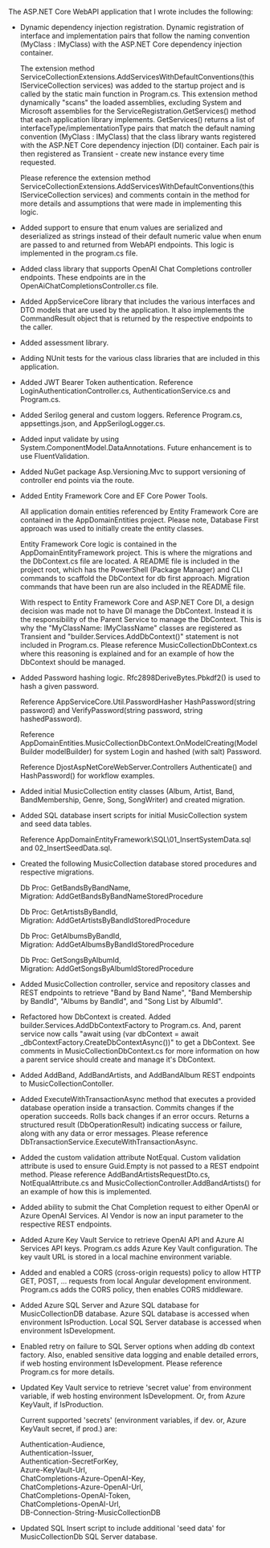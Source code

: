 The ASP.NET Core WebAPI application that I wrote includes the following:

* Dynamic dependency injection registration.  Dynamic registration of interface and implementation pairs that follow the naming convention (MyClass : IMyClass) with the ASP.NET Core dependency injection container.

  The extension method ServiceCollectionExtensions.AddServicesWithDefaultConventions(this IServiceCollection services) was added to the startup project and is called by the static main function in Program.cs.  This extension method dynamically "scans" the loaded assemblies, excluding System and Microsoft assemblies for the ServiceRegistration.GetServices() method that each application library implements.  GetServices() returns a list of interfaceType/implementationType pairs that match the default naming convention (MyClass : IMyClass) that the class library wants registered with the ASP.NET Core dependency injection (DI) container.  Each pair is then registered as Transient - create new instance every time requested.

  Please reference the extension method ServiceCollectionExtensions.AddServicesWithDefaultConventions(this IServiceCollection services) and comments contain in the method for more details and assumptions that were made in implementing this logic.

* Added support to ensure that enum values are serialized and deserialized as strings instead of their default numeric value when enum are passed to and returned from WebAPI endpoints.  This logic is implemented in the program.cs file.

* Added class library that supports OpenAI Chat Completions controller endpoints.  These endpoints are in the OpenAiChatCompletionsController.cs file.

* Added AppServiceCore library that includes the various interfaces and DTO models that are used by the application.  It also implements the CommandResult object that is returned by the respective endpoints to the caller.

* Added assessment library.

* Adding NUnit tests for the various class libraries that are included in this application.

* Added JWT Bearer Token authentication.  Reference LoginAuthenticationController.cs, AuthenticationService.cs and Program.cs. 

* Added Serilog general and custom loggers.  Reference Program.cs, appsettings.json, and AppSerilogLogger.cs.

* Added input validate by using System.ComponentModel.DataAnnotations.  Future enhancement is to use FluentValidation.

* Added NuGet package Asp.Versioning.Mvc to support versioning of controller end points via the route.

* Added Entity Framework Core and EF Core Power Tools.  

  All application domain entities referenced by Entity Framework Core are contained in the AppDomainEntities project.  Please note, Database First approach was used to initially create the entity classes.
    
  Entity Framework Core logic is contained in the AppDomainEntityFramework project.  This is where the migrations and the DbContext.cs file are located.  A README file is included in the project root, which has the PowerShell (Package Manager) and CLI commands to scaffold the DbContext for db first approach.  Migration commands that have been run are also included in the README file.  

  With respect to Entity Framework Core and ASP.NET Core DI, a design decision was made not to have DI manage the DbContext.  Instead it is the responsibility of the Parent Service to manage the DbContext.  This is why the "MyClassName: IMyClassName" classes are registered as Transient and "builder.Services.AddDbContext()" statement is not included in Program.cs.  Please reference MusicCollectionDbContext.cs where this reasoning is explained and for an example of how the DbContext should be managed.

* Added Password hashing logic.  Rfc2898DeriveBytes.Pbkdf2() is used to hash a given password. 
  
  Reference AppServiceCore.Util.PasswordHasher HashPassword(string password) and VerifyPassword(string password, string hashedPassword).

  Reference AppDomainEntities.MusicCollectionDbContext.OnModelCreating(ModelBuilder modelBuilder) for system Login and hashed (with salt) Password.

  Reference DjostAspNetCoreWebServer.Controllers Authenticate() and HashPassword() for workflow examples.

* Added initial MusicCollection entity classes (Album, Artist, Band, BandMembership, Genre, Song, SongWriter) and created migration.  

* Added SQL database insert scripts for initial MusicCollection system and seed data tables.

  Reference AppDomainEntityFramework\SQL\01_InsertSystemData.sql and 02_InsertSeedData.sql.

* Created the following MusicCollection database stored procedures and respective migrations.

  Db Proc: GetBandsByBandName,   
  Migration: AddGetBandsByBandNameStoredProcedure

  Db Proc: GetArtistsByBandId,   
  Migration: AddGetArtistsByBandIdStoredProcedure

  Db Proc: GetAlbumsByBandId,    
  Migration: AddGetAlbumsByBandIdStoredProcedure
 
  Db Proc: GetSongsByAlbumId,    
  Migration: AddGetSongsByAlbumIdStoredProcedure

* Added MusicCollection controller, service and repository classes and REST endpoints to retrieve "Band by Band Name", "Band Membership by BandId", "Albums by BandId", and "Song List by AlbumId".

* Refactored how DbContext is created.  Added builder.Services.AddDbContextFactory<T> to Program.cs.  And, parent service now calls "await using (var dbContext = await _dbContextFactory.CreateDbContextAsync())" to get a DbContext.  See comments in MusicCollectionDbContext.cs for more information on how a parent service should create and manage it's DbContext.

* Added AddBand, AddBandArtists, and AddBandAlbum REST endpoints to MusicCollectionContoller.

* Added ExecuteWithTransactionAsync<T> method that executes a provided database operation inside a transaction.  Commits changes if the operation succeeds.  Rolls back changes if an error occurs. Returns a structured result (DbOperationResult<T>) indicating success or failure, along with any data or error messages.  Please reference DbTransactionService.ExecuteWithTransactionAsync<T>. 

* Added the custom validation attribute NotEqual.  Custom validation attribute is used to ensure Guid.Empty is not passed to a REST endpoint method.  Please reference AddBandArtistsRequestDto.cs, NotEqualAttribute.cs and MusicCollectionController.AddBandArtists() for an example of how this is implemented.

* Added ability to submit the Chat Completion request to either OpenAI or Azure OpenAI Services.  AI Vendor is now an input parameter to the respective REST endpoints.

* Added Azure Key Vault Service to retrieve OpenAI API and Azure AI Services API keys.  Program.cs adds Azure Key Vault configuration.  The key vault URL is stored in a local machine environment variable.

* Added and enabled a CORS (cross-origin requests) policy to allow HTTP GET, POST, ... requests from local Angular development environment.  Program.cs adds the CORS policy, then enables CORS middleware. 

* Added Azure SQL Server and Azure SQL database for MusicCollectionDB database.  Azure SQL database is accessed when environment IsProduction.  Local SQL Server database is accessed when environment IsDevelopment.

* Enabled retry on failure to SQL Server options when adding db context factory.  Also, enabled sensitive data logging and enable detailed errors, if web hosting environment IsDevelopment.  Please reference Program.cs for more details.

* Updated Key Vault service to retrieve 'secret value' from environment variable, if web hosting environment IsDevelopment.  Or, from Azure KeyVault, if IsProduction.

  Current supported 'secrets' (environment variables, if dev.  or, Azure KeyVault secret, if prod.) are:

    Authentication-Audience,   
    Authentication-Issuer,   
    Authentication-SecretForKey,   
    Azure-KeyVault-Url,   
    ChatCompletions-Azure-OpenAI-Key,   
    ChatCompletions-Azure-OpenAI-Url,   
    ChatCompletions-OpenAI-Token,   
    ChatCompletions-OpenAI-Url,   
    DB-Connection-String-MusicCollectionDB

* Updated SQL Insert script to include additional 'seed data' for MusicCollectionDb SQL Server database.
